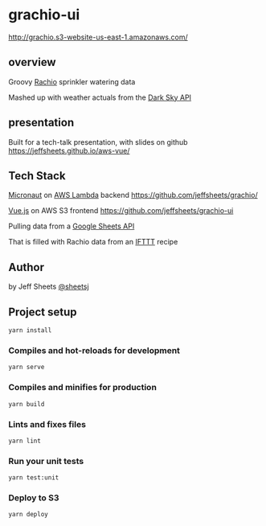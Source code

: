 # grachio-ui

http://grachio.s3-website-us-east-1.amazonaws.com/

## overview
Groovy <a href="https://www.rachio.com/">Rachio</a> sprinkler watering data

Mashed up with weather actuals from the <a href="https://darksky.net/dev">Dark Sky API</a>

## presentation
Built for a tech-talk presentation, with slides on github
<a href="https://jeffsheets.github.io/aws-vue/">https://jeffsheets.github.io/aws-vue/</a>

## Tech Stack
<a href="http://micronaut.io/">Micronaut</a> on <a href="https://aws.amazon.com/lambda/">AWS Lambda</a> backend
<a href="https://github.com/jeffsheets/grachio/">https://github.com/jeffsheets/grachio/</a>

<a href="https://vuejs.org/">Vue.js</a> on AWS S3 frontend
<a href="https://github.com/jeffsheets/grachio-ui">https://github.com/jeffsheets/grachio-ui</a>

Pulling data from a <a href="https://developers.google.com/sheets/api/">Google Sheets API</a>

That is filled with Rachio data from an <a href="https://ifttt.com/discover">IFTTT</a> recipe

## Author
by Jeff Sheets <a href="https://twitter.com/sheetsj">@sheetsj</a>

## Project setup
```
yarn install
```

### Compiles and hot-reloads for development
```
yarn serve
```

### Compiles and minifies for production
```
yarn build
```

### Lints and fixes files
```
yarn lint
```

### Run your unit tests
```
yarn test:unit
```

### Deploy to S3
```yarn deploy```